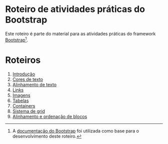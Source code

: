 # Roteiro de atividades práticas do Bootstrap
Este roteiro é parte do material para as atividades práticas do framework [Bootstrap](https://getbootstrap.com)[^1].


# Roteiros
1. [Introdução](./01_introduction/README.md)
2. [Cores de texto](./02_cores/README.md)
3. [Alinhamento de texto](./03_text_align/README.md)
4. [Links](./04_links/README.md)
5. [Imagens](./05_images/README.md)
6. [Tabelas](./06_tables/README.md)
7. [Containers](./07_containers/README.md)
8. [Sistema de grid](./08_grid_system/README.md)
9. [Alinhamento e ordenação de blocos](./09_align_sort/README.md)

[^1]: A [documentação do Bootstrap](https://getbootstrap.com/docs/5.1/getting-started/introduction/) foi utilizada como base para o desenvolvimento deste roteiro.